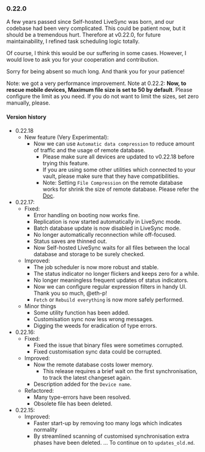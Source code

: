 ### 0.22.0
A few years passed since Self-hosted LiveSync was born, and our codebase had been very complicated. This could be patient now, but it should be a tremendous hurt.
Therefore at v0.22.0, for future maintainability, I refined task scheduling logic totally.

Of course, I think this would be our suffering in some cases. However, I would love to ask you for your cooperation and contribution.

Sorry for being absent so much long. And thank you for your patience!

Note: we got a very performance improvement.
Note at 0.22.2: **Now, to rescue mobile devices, Maximum file size is set to 50 by default**. Please configure the limit as you need. If you do not want to limit the sizes, set zero manually, please.

#### Version history
- 0.22.18
  - New feature (Very Experimental):
    - Now we can use `Automatic data compression` to reduce amount of traffic and the usage of remote database.
      - Please make sure all devices are updated to v0.22.18 before trying this feature.
      - If you are using some other utilities which connected to your vault, please make sure that they have compatibilities. 
      - Note: Setting `File Compression` on the remote database works for shrink the size of remote database. Please refer the [Doc](https://docs.couchdb.org/en/stable/config/couchdb.html#couchdb/file_compression).
- 0.22.17:
  - Fixed:
    - Error handling on booting now works fine.
    - Replication is now started automatically in LiveSync mode.
    - Batch database update is now disabled in LiveSync mode.
    - No longer automatically reconnection while off-focused.
    - Status saves are thinned out.
    - Now Self-hosted LiveSync waits for all files between the local database and storage to be surely checked.
  - Improved:
    - The job scheduler is now more robust and stable.
    - The status indicator no longer flickers and keeps zero for a while.
    - No longer meaningless frequent updates of status indicators.
    - Now we can configure regular expression filters in handy UI. Thank you so much, @eth-p!
    - `Fetch` or `Rebuild everything` is now more safely performed.
  - Minor things
    - Some utility function has been added.
    - Customisation sync now less wrong messages.
    - Digging the weeds for eradication of type errors.
- 0.22.16:
  - Fixed:
    - Fixed the issue that binary files were sometimes corrupted.
    - Fixed customisation sync data could be corrupted.
  - Improved:
    - Now the remote database costs lower memory.
      - This release requires a brief wait on the first synchronisation, to track the latest changeset again.
    - Description added for the `Device name`.
  - Refactored:
    - Many type-errors have been resolved.
    - Obsolete file has been deleted.
- 0.22.15:
  - Improved:
    - Faster start-up by removing too many logs which indicates normality
    - By streamlined scanning of customised synchronisation extra phases have been deleted.
... To continue on to `updates_old.md`.